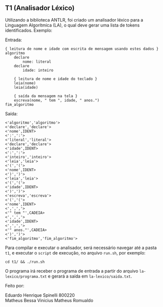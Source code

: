 
## T1 (Analisador Léxico)

Utilizando a biblioteca ANTLR, foi criado um analisador léxico para a Linguagem Algorítmica (LA), o qual deve gerar uma lista de tokens identificados. Exemplo:

Entrada:
```
{ leitura de nome e idade com escrita de mensagem usando estes dados }
algoritmo
	declare
		nome: literal
	declare
		idade: inteiro

	{ leitura de nome e idade do teclado }
	leia(nome)
	leia(idade)

	{ saída da mensagem na tela }
	escreva(nome, " tem ", idade, " anos.")
fim_algoritmo
```

Saída:
```
<'algoritmo','algoritmo'>
<'declare','declare'>
<'nome',IDENT>
<':',':'>
<'literal','literal'>
<'declare','declare'>
<'idade',IDENT>
<':',':'>
<'inteiro','inteiro'>
<'leia','leia'>
<'(','('>
<'nome',IDENT>
<')',')'>
<'leia','leia'>
<'(','('>
<'idade',IDENT>
<')',')'>
<'escreva','escreva'>
<'(','('>
<'nome',IDENT>
<',',','>
<'" tem "',CADEIA>
<',',','>
<'idade',IDENT>
<',',','>
<'" anos."',CADEIA>
<')',')'>
<'fim_algoritmo','fim_algoritmo'>
```

Para compilar e executar o analisador, será necessário navegar até a pasta `t1`, e executar o `script` de execução, no arquivo `run.sh`, por exemplo:

```
cd t1/ && ./run.sh
```

O programa irá receber o programa de entrada a partir do arquivo `la-lexico/programa.txt` e gerará a saída em `la-lexico/saida.txt`.


Feito por:

Eduardo Henrique Spinelli 800220  
Matheus Bessa
Vinicius Matheus Romualdo 
